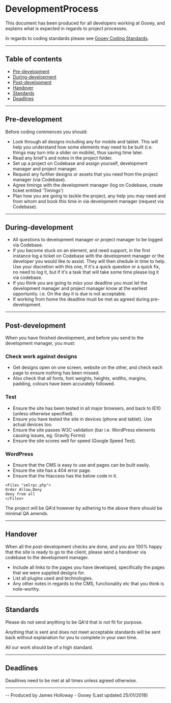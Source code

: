 # DevelopmentProcess
This document has been produced for all developers working at Gooey, and explains what is expected in regards to project processes.

In regards to coding standards please see [Gooey Coding Standards](https://github.com/abitgooey/CodingStandards).

---
## Table of contents
- [Pre-development](#pre-development)
- [During-development](#during-development)
- [Post-development](#post-development)
- [Handover](#handover)
- [Standards](#standards)
- [Deadlines](#deadlines)
---

## Pre-development

Before coding commences you should:

- Look through all designs including any for mobile and tablet. This will help you understand how some elements may need to be built (i.e. things may turn into a slider on mobile), thus saving time later.
- Read any brief's and notes in the project folder.
- Set up a project on Codebase and assign yourself, development manager and project manager.
- Request any further designs or assets that you need from the project manager (via Codebase).
- Agree timings with the development manager (log on Codebase, create ticket entitled 'Timings')
- Plan how you are going to tackle the project, any help you may need and from whom and book this time in via development manager (request via Codebase).

---

## During-development

- All questions to development manager or project manager to be logged via Codebase.
- If you become stuck on an element, and need support, in the first instance log a ticket on Codebase with the development manager or the developer you would like to assist. They will then shedule in time to help. Use your discretion with this one, if it's a quick question or a quick fix, no need to log it, but if it's a task that will take some time please log it via codebase.
- If you think you are going to miss your deadline you must let the development manager and project manager know at the earliest opportunity. i.e. On the day it is due is not acceptable.
- If working from home the deadline must be met as agreed during pre-development.

---

## Post-development

When you have finished development, and before you send to the development manager, you must:

### Check work against designs

- Get designs open on one screen, website on the other, and check each page to ensure nothing has been missed.
- Also check that all fonts, font weights, heights, widths, margins, padding, colours have been accurately followed.

### Test

- Ensure the site has been tested in all major browsers, and back to IE10 (unless otherwise specified).
- Ensure you have tested the site in devices (phone and tablet). Use actual devices too.
- Ensure the site passes W3C validation (bar i.e. WordPress elements causing issues, eg. Gravity Forms)
- Ensure the site scores well for speed (Google Speed Test).

### WordPress

- Ensure that the CMS is easy to use and pages can be built easily.
- Ensure the site has a 404 error page.
- Ensure that the htaccess has the below code in it.

```
<Files "xmlrpc.php">
Order Allow,Deny
deny from all
</Files>
```

The project will be QA'd however by adhering to the above there should be minimal QA amends.

---

## Handover

When all the post-development checks are done, and you are 100% happy that the site is ready to go to the client, please send a handover via codebase to the development manager.

- Include all links to the pages you have developed, specifically the pages that we were supplied designs for.
- List all plugins used and technologies.
- Any other notes in regards to the CMS, functionality etc that you think is note-worthy.

---

## Standards

Please do not send anything to be QA'd that is not fit for purpose.

Anything that is sent and does not meet acceptable standards will be sent back without explanation for you to complete in your own time.

All our work should be of a high standard.

---

## Deadlines

Deadlines need to be met at all times unless agreed otherwise.

---

-- Produced by James Holloway - Gooey (Last updated 25/01/2018)
